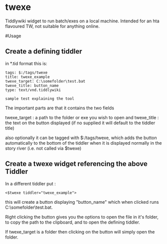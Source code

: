 twexe
=====

Tiddlywiki widget to run batch/exes on a local machine. Intended for an hta flavoured TW, not suitable for anything online.

#Usage

## Create a defining tiddler 

in *.tid format this is:

```
tags: $:/tags/twexe
title: twexe_example
twexe_target: C:\somefolder\test.bat
twexe_title: button_name
type: text/vnd.tiddlywiki

sample test explaining the tool 
```

The important parts are that it contains the two fields

twexe_target : a path to the folder or exe you wish to open
and
twexe_title  : the text on the button displayed (if no supplied it will default to the tiddler title)

also optionally it can be tagged with $:/tags/twexe, which adds the button automatically to the bottom of the tiddler when it is displayed normally in the story river (i.e. not called via $twexe)

## Create a twexe widget referencing the above Tiddler

In a different tiddler put :

```<$twexe tiddler="twexe_example">```

this will create a button displaying "button_name" which when clicked runs C:\somefolder\test.bat.

Right clicking the button gives you the options to open the file in it's folder, to copy the path to the clipboard, and to open the defining tiddler.

If twexe_target is a folder then clicking on the button will simply open the folder.

